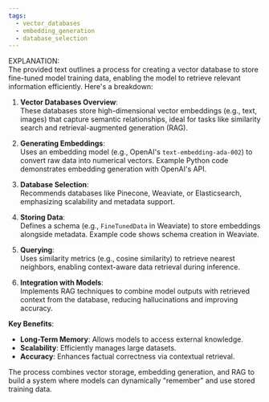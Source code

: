 ```yaml
---
tags:
  - vector_databases
  - embedding_generation
  - database_selection
---
```

EXPLANATION:  
The provided text outlines a process for creating a vector database to store fine-tuned model training data, enabling the model to retrieve relevant information efficiently. Here's a breakdown:

1. **Vector Databases Overview**:  
   These databases store high-dimensional vector embeddings (e.g., text, images) that capture semantic relationships, ideal for tasks like similarity search and retrieval-augmented generation (RAG).

2. **Generating Embeddings**:  
   Uses an embedding model (e.g., OpenAI's `text-embedding-ada-002`) to convert raw data into numerical vectors. Example Python code demonstrates embedding generation with OpenAI's API.

3. **Database Selection**:  
   Recommends databases like Pinecone, Weaviate, or Elasticsearch, emphasizing scalability and metadata support.

4. **Storing Data**:  
   Defines a schema (e.g., `FineTunedData` in Weaviate) to store embeddings alongside metadata. Example code shows schema creation in Weaviate.

5. **Querying**:  
   Uses similarity metrics (e.g., cosine similarity) to retrieve nearest neighbors, enabling context-aware data retrieval during inference.

6. **Integration with Models**:  
   Implements RAG techniques to combine model outputs with retrieved context from the database, reducing hallucinations and improving accuracy.

**Key Benefits**:  
- **Long-Term Memory**: Allows models to access external knowledge.  
- **Scalability**: Efficiently manages large datasets.  
- **Accuracy**: Enhances factual correctness via contextual retrieval.  

The process combines vector storage, embedding generation, and RAG to build a system where models can dynamically "remember" and use stored training data.